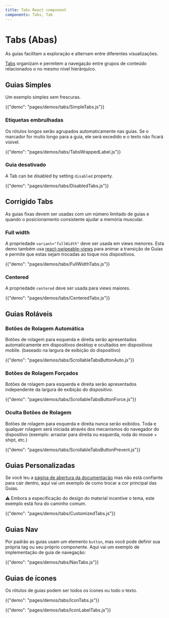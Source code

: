```yaml
---
title: Tabs React component
components: Tabs, Tab
---
```

# Tabs (Abas)

<p class="description">As guias facilitam a exploração e alternam entre diferentes visualizações.</p>

[Tabs](https://material.io/design/components/tabs.html) organizam e permitem a navegação entre grupos de conteúdo relacionados o no mesmo nível hierárquico.

## Guias Simples

Um exemplo simples sem frescuras.

{{"demo": "pages/demos/tabs/SimpleTabs.js"}}

### Etiquetas embrulhadas

Os rótulos longos serão agrupados automaticamente nas guias. Se o marcador for muito longo para a guia, ele será excedido e o texto não ficará visível.

{{"demo": "pages/demos/tabs/TabsWrappedLabel.js"}}

### Guia desativado

A Tab can be disabled by setting `disabled` property.

{{"demo": "pages/demos/tabs/DisabledTabs.js"}}

## Corrigido Tabs

As guias fixas devem ser usadas com um número limitado de guias e quando o posicionamento consistente ajudar a memória muscular.

### Full width

A propriedade `variant="fullWidth"` deve ser usada em views menores. Esta demo também usa [react-swipeable-views](https://github.com/oliviertassinari/react-swipeable-views) para animar a transição de Guias e permite que estas sejam trocadas ao toque nos dispositivos.

{{"demo": "pages/demos/tabs/FullWidthTabs.js"}}

### Centered

A propriedade `centered` deve ser usada para views maiores.

{{"demo": "pages/demos/tabs/CenteredTabs.js"}}

## Guias Roláveis

### Botões de Rolagem Automática

Botões de rolagem para esquerda e direita serão apresentados automaticamente em dispositivos desktop e ocultados em dispositivos mobile. (baseado na largura de exibição do dispositivo)

{{"demo": "pages/demos/tabs/ScrollableTabsButtonAuto.js"}}

### Botões de Rolagem Forçados

Botões de rolagem para esquerda e direita serão apresentados independente da largura de exibição do dispositivo.

{{"demo": "pages/demos/tabs/ScrollableTabsButtonForce.js"}}

### Oculta Botões de Rolagem

Botões de rolagem para esquerda e direita nunca serão exibidos. Toda e qualquer rolagem será iniciada através dos mecanismos do navegador do dispositivo (exemplo: arrastar para direita ou esquerda, roda do mouse + shipt, etc.)

{{"demo": "pages/demos/tabs/ScrollableTabsButtonPrevent.js"}}

## Guias Personalizadas

Se você leu a [página de abertura da documentação](/customization/overrides/) mas não está confiante para cair dentro, aqui vai um exemplo de como trocar a cor principal das Guias.

⚠️ Embora a especificação do design do material incentive o tema, este exemplo está fora do caminho comum.

{{"demo": "pages/demos/tabs/CustomizedTabs.js"}}

## Guias Nav

Por padrão as guias usam um elemento `button`, mas você pode definir sua própria tag ou seu próprio componente. Aqui vai um exemplo de implementação de guia de navegação:

{{"demo": "pages/demos/tabs/NavTabs.js"}}

## Guias de ícones

Os rótulos de guias podem ser todos os ícones ou todo o texto.

{{"demo": "pages/demos/tabs/IconTabs.js"}}

{{"demo": "pages/demos/tabs/IconLabelTabs.js"}}